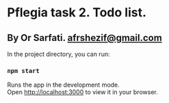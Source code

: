 # Pflegia task 2. Todo list.
## By Or Sarfati. afrshezif@gmail.com


In the project directory, you can run:
### `npm start`

Runs the app in the development mode.\
Open [http://localhost:3000](http://localhost:3000) to view it in your browser.

